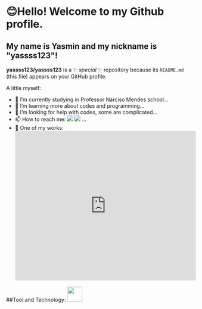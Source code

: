  # 😊Hello! Welcome to my Github profile.
## My name is Yasmin and my nickname is "yassss123"!
**yassss123/yassss123** is a ✨ _special_ ✨ repository because its `README.md` (this file) appears on your GitHub profile.

A little myself:

- 🔭 I’m currently studying in Professor Narciso Mendes school...
- 🌱 I’m  learning more about codes and programming...
- 🤔 I’m looking for help with codes, some are complicated...
- 📫 How to reach me: <a href="https://instagram.com/yas_eidel" target="_blank"><img loading="lazy" src="https://img.shields.io/badge/-Instagram-%23E4405F?style=for-the-badge&logo=instagram&logoColor=white" target="_blank"></a> 
<a href = "mailto:goncalvesyasmin770@gamil.com"><img loading="lazy" src="https://img.shields.io/badge/Gmail-D14836?style=for-the-badge&logo=gmail&logoColor=white" target="_blank"></a> ...
- 👷 One of my works: <iframe src="https://scratch.mit.edu/projects/832479326/embed" allowtransparency="true" width="485" height="402" frameborder="0" scrolling="no" allowfullscreen></iframe>

##Tool and Technology:
<img loading="lazy" src="https://cdn.jsdelivr.net/gh/devicons/devicon/icons/git/git-original.svg" width="40" height="40"/> 

